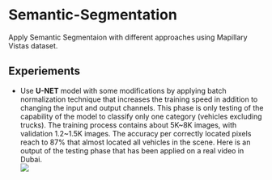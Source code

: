 <h1>Semantic-Segmentation</h1>

<p>Apply Semantic Segmentaion with different approaches using Mapillary Vistas dataset.</p>


<h2>Experiements</h2>
<ul>
  <li>Use <b>U-NET</b> model with some modifications by applying batch normalization technique that increases the training speed in addition to changing the input and output channels. This phase is only testing of the capability of the model to classify only one category (vehicles excluding trucks). The training process contains about 5K~8K images, with validation 1.2~1.5K images. The accuracy per correctly located pixels reach to 87% that almost located all vehicles in the scene. Here is an output of the testing phase that has been applied on a real video in Dubai.</li>
  <img src="https://user-images.githubusercontent.com/20774864/121232074-41417c80-c8a2-11eb-9c91-f891974ea69f.png")
  **Note: Mapillary Vistas dataset contains incorrect annotation and segmentation at some cases.**
</ul>
